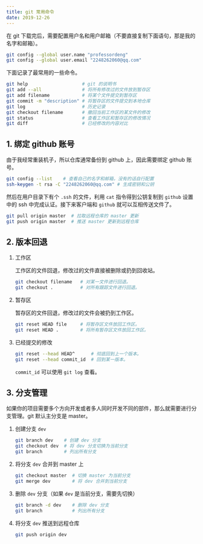 ```yaml
---
title: git 常用命令
date: 2019-12-26
---
```


在 git 下载完后，需要配置用户名和用户邮箱（不要直接复制下面语句，那是我的名字和邮箱）。

```bash
git config --global user.name "professordeng"
git config --global user.email "2248262060@qq.com"
```

下面记录了最常用的一些命令。

```bash
git help                    # git 的说明书
git add --all               # 将所有修改过的文件放到暂存区
git add filename            # 将某个文件提交到暂存区
git commit -m "description" # 将暂存区的文件提交到本地仓库
git log                     # 历史记录
git checkout filename       # 撤回当前工作区的某文件的修改
git status                  # 查看工作区和暂存区的修改情况
git diff                    # 已经修改的内容对比
```

## 1. 绑定 github 账号

由于我经常重装机子，所以仓库通常备份到 github 上，因此需要绑定 github 账号。

```bash
git config --list    # 查看自己的名字和邮箱，没有的话自行配置
ssh-keygen -t rsa -C "2248262060@qq.com" # 生成密钥和公钥
```

然后在用户目录下有个 `.ssh` 的文件，利用 `cat` 指令得到公钥复制到 `github` 设置中的 ssh 中完成认证。接下来客户端和 `github` 就可以互相传送文件了。

```bash
git pull origin master  # 拉取远程仓库的 master 更新
git push origin master  # 推送 master 更新到远程仓库
```

## 2. 版本回退

1. 工作区

   工作区的文件回退，修改过的文件直接被删除或扔到回收站。

   ```bash
   git checkout filename   # 对某一文件进行回退。
   git checkout .          # 对所有跟踪文件进行回退。
   ```

2. 暂存区

   暂存区的文件回退，修改过的文件会被扔到工作区。

   ```bash
   git reset HEAD file     # 将暂存区文件放回工作区。
   git reset HEAD .        # 将所有暂存区文件放回工作区。
   ```

3. 已经提交的修改

   ```bash
   git reset --head HEAD^      # 彻底回到上一个版本。
   git reset --head commit_id  # 回到某一版本。
   ```

   `commit_id` 可以使用 `git log` 查看。

## 3. 分支管理

如果你的项目需要多个方向开发或者多人同时开发不同的部件，那么就需要进行分支管理。git 默认主分支是 master。

1. 创建分支 `dev`

   ```bash
   git branch dev    # 创建 dev 分支
   git checkout dev  # 将 dev 分支切换为当前分支
   git branch        # 列出所有分支
   ```

2. 将分支 `dev` 合并到 master 上

   ```bash
   git checkout master  # 切换 master 为当前分支
   git merge dev        # 将 dev 合并到当前分支
   ```

3. 删除 `dev` 分支（如果 `dev` 是当前分支，需要先切换）

   ```bash
   git branch -d dev    # 删除 dev 分支
   git branch           # 列出所有分支
   ```

4. 将分支 `dev` 推送到远程仓库

   ```bash
   git push origin dev
   ```

   